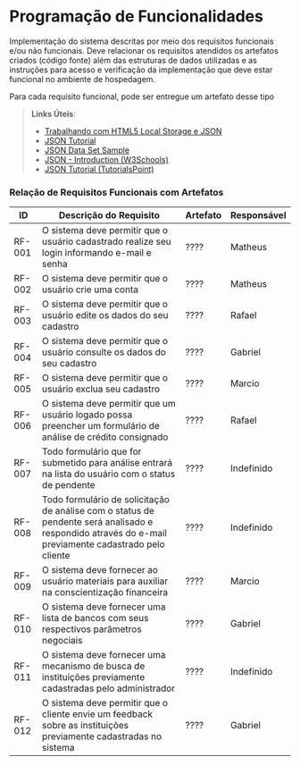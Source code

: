 # Programação de Funcionalidades

Implementação do sistema descritas por meio dos requisitos funcionais e/ou não funcionais. Deve relacionar os requisitos atendidos os artefatos criados (código fonte) além das estruturas de dados utilizadas e as instruções para acesso e verificação da implementação que deve estar funcional no ambiente de hospedagem.

Para cada requisito funcional, pode ser entregue um artefato desse tipo

> **Links Úteis**:
>
> - [Trabalhando com HTML5 Local Storage e JSON](https://www.devmedia.com.br/trabalhando-com-html5-local-storage-e-json/29045)
> - [JSON Tutorial](https://www.w3resource.com/JSON)
> - [JSON Data Set Sample](https://opensource.adobe.com/Spry/samples/data_region/JSONDataSetSample.html)
> - [JSON - Introduction (W3Schools)](https://www.w3schools.com/js/js_json_intro.asp)
> - [JSON Tutorial (TutorialsPoint)](https://www.tutorialspoint.com/json/index.htm)

### Relação de Requisitos Funcionais com Artefatos

|ID    | Descrição do Requisito  | Artefato | Responsável
|------|-----------------------------------------|----|----|
|RF-001| O sistema deve permitir que o usuário cadastrado realize seu login informando e-mail e senha | ???? | Matheus | 
|RF-002| O sistema deve permitir que o usuário crie uma conta | ???? | Matheus |
|RF-003| O sistema deve permitir que o usuário edite os dados do seu cadastro | ???? | Rafael |
|RF-004| O sistema deve permitir que o usuário consulte os dados do seu cadastro | ???? | Gabriel |
|RF-005| O sistema deve permitir que o usuário exclua seu cadastro | ???? | Marcio |
|RF-006| O sistema deve permitir que um usuário logado possa preencher um formulário de análise de crédito consignado | ???? | Rafael |
|RF-007| Todo formulário que for submetido para análise entrará na lista do usuário com o status de pendente | ???? | Indefinido |
|RF-008| Todo formulário de solicitação de análise com o status de pendente será analisado e respondido através do e-mail previamente cadastrado pelo cliente | ???? | Indefinido |
|RF-009| O sistema deve fornecer ao usuário materiais para auxiliar na conscientização financeira | ???? | Marcio |
|RF-010| O sistema deve fornecer uma lista de bancos com seus respectivos parâmetros negociais | ???? | Gabriel |
|RF-011| O sistema deve fornecer uma mecanismo de busca de instituições previamente cadastradas pelo administrador | ???? | Indefinido |
|RF-012| O sistema deve permitir que o cliente envie um feedback sobre as instituições previamente cadastradas no sistema | ???? | Gabriel |
